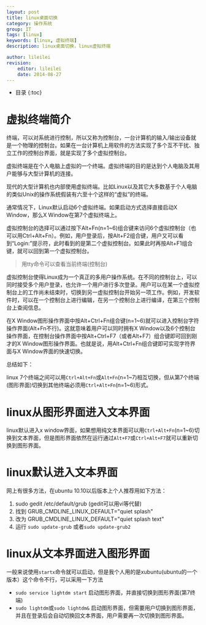 ```yaml
---
layout: post
title: linux桌面切换
category: 操作系统
group: IT
tags: [linux]
keywords: [linux, 虚拟终端]
description: linux桌面切换，linux虚拟终端

author: lileilei
revision:
    editor: lileilei
    date: 2014-08-27
---
```


* 目录
{:toc}

# 虚拟终端简介

终端，可以对系统进行控制，所以又称为控制台，一台计算机的输入/输出设备就是一个物理的控制台。如果在一台计算机上用软件的方法实现了多个互不干扰、独立工作的控制台界面，就是实现了多个虚拟控制台。

虚拟终端是在个人电脑上虚拟的一个终端。虚拟终端的目的是达到个人电脑及其用户能够与大型计算机的连接。

现代的大型计算机也内部使用虚拟终端。比如Linux以及其它大多数基于个人电脑的类似Unix的操作系统假装有六至十个这样的“虚拟”的终端。

通常情况下，Linux默认启动6个虚拟终端。如果启动方式选择直接启动X Window，那么X Window在第7个虚拟终端上。

虚拟控制台的选择可以通过按下Alt+Fn(n=1~6)组合键来访问6个虚拟控制台（也可以用Ctrl+Alt+Fn）。例如，用户登录后，按Alt+F2组合键，用户又可以看到“Login:”提示符，此时看到的是第二个虚拟控制台。如果此时再按Alt+F1组合键，就可以回到第一个虚拟控制台。

> 用tty命令可以查看当前终端(控制台)

虚拟控制台使得Linux成为一个真正的多用户操作系统。在不同的控制台上，可以同时接受多个用户登录，也允许一个用户进行多次登录。用户可以在某一个虚拟控制台上的工作尚未结束时，切换到另一虚拟控制台开始另一项工作。例如，开发软件时，可以在一个控制台上进行编辑，在另一个控制台上进行编译，在第三个控制台上查阅信息。

在X Window图形操作界面中按Alt+Ctrl+Fn组合键(n=1~6)就可以进入控制台字符操作界面(Alt+Fn不行)。这就意味着用户可以同时拥有X Window以及6个控制台操作界面，在控制台操作界面中按Alt+Ctrl+F7（或者Alt+F7）组合键即可回到刚才的X Window图形操作界面。也就是说，用Alt+Ctrl+Fn组合键即可实现字符界面与X Window界面的快速切换。

总结如下：

linux 7个终端之间可以用`Ctrl+Alt+Fn`或`Alt+Fn`(n=1~7)相互切换，但从第7个终端(图形界面)切换到其他终端必须用`Ctrl+Alt+Fn`(n=1~6)形式。

# linux从图形界面进入文本界面

linux默认进入x window界面，如果想用纯文本界面可以用`Ctrl+Alt+Fn`(n=1~6)切换到文本界面，但是图形界面依然在运行通过`Alt+F7`或`Ctrl+Alt+F7`就可以重新切换到图形界面。

# linux默认进入文本界面

网上有很多方法，在ubuntu 10.10以后版本上个人推荐用如下方法：

1. sudo gedit /etc/default/grub  (gedit可以用vi等代替)
2. 找到 GRUB_CMDLINE_LINUX_DEFAULT="quiet splash"
3. 改为 GRUB_CMDLINE_LINUX_DEFAULT="quiet splash text"
4. 运行 `sudo update-grub` 或者`sudo update-grub2`

# linux从文本界面进入图形界面

一般来说使用`startx`命令就可以启动，但是我个人用的是xubuntu(ubuntu的一个版本）这个命令不行，可以采用一下方法

+ `sudo service lightdm start` 启动图形界面，并直接切换到图形界面(第7终端)
+ `sudo lightdm`或`sudo lightdm&` 启动图形界面，但需要用户切换到图形界面，并且在登录后会自动切换回文本界面，用户需要再一次切换到图形界面。